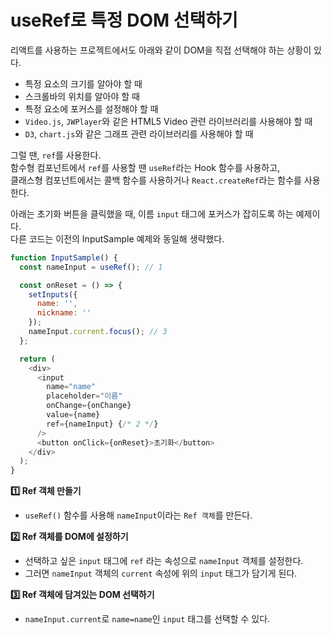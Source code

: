 # useRef로 특정 DOM 선택하기

리액트를 사용하는 프로젝트에서도 아래와 같이 DOM을 직접 선택해야 하는 상황이 있다.

- 특정 요소의 크기를 알아야 할 때
- 스크롤바의 위치를 알아야 할 때
- 특정 요소에 포커스를 설정해야 할 때
- `Video.js`, `JWPlayer`와 같은 HTML5 Video 관련 라이브러리를 사용해야 할 때
- `D3`, `chart.js`와 같은 그래프 관련 라이브러리를 사용해야 할 때 
  
그럴 땐, `ref`를 사용한다.    
함수형 컴포넌트에서 `ref`를 사용할 땐 `useRef`라는 Hook 함수를 사용하고,   
클래스형 컴포넌트에서는 콜백 함수를 사용하거나 `React.createRef`라는 함수를 사용한다. 


아래는 초기화 버튼을 클릭했을 때, 이름 `input` 태그에 포커스가 잡히도록 하는 예제이다.   
다른 코드는 이전의 InputSample 예제와 동일해 생략했다. 

```js
function InputSample() {
  const nameInput = useRef(); // 1

  const onReset = () => {
    setInputs({
      name: '',
      nickname: ''
    });
    nameInput.current.focus(); // 3
  };

  return (
    <div>
      <input
        name="name"
        placeholder="이름"
        onChange={onChange}
        value={name}
        ref={nameInput} {/* 2 */}
      />
      <button onClick={onReset}>초기화</button>
    </div>
  );
}
```

**1️⃣ Ref 객체 만들기**   
- `useRef()` 함수를 사용해 `nameInput`이라는 `Ref 객체`를 만든다. 

**2️⃣ Ref 객체를 DOM에 설정하기**    
- 선택하고 싶은 `input` 태그에 `ref` 라는 속성으로 `nameInput` 객체를 설정한다. 
- 그러면 `nameInput` 객체의 `current` 속성에 위의 `input` 태그가 담기게 된다. 

**3️⃣ Ref 객체에 담겨있는 DOM 선택하기**
- `nameInput.current`로 `name=name`인 `input` 태그를 선택할 수 있다. 
